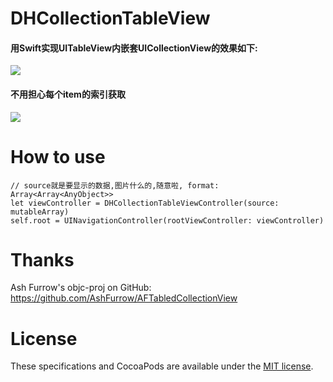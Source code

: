 DHCollectionTableView
=====================
#### 用Swift实现UITableView内嵌套UICollectionView的效果如下:
<img src="./DHCollectionTableView/screenshots/tableCollection.gif" /></br>
#### 不用担心每个item的索引获取
<img src="./DHCollectionTableView/screenshots/selectedItem.png" /></br>

How to use
==========
  
    // source就是要显示的数据,图片什么的,随意啦, format: Array<Array<AnyObject>>
    let viewController = DHCollectionTableViewController(source: mutableArray)
    self.root = UINavigationController(rootViewController: viewController)



Thanks
======

Ash Furrow's objc-proj on GitHub: https://github.com/AshFurrow/AFTabledCollectionView

License
=======

These specifications and CocoaPods are available under the [MIT license](http://opensource.org/licenses/mit-license.php).
